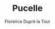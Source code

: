 ---
permalink: false
title: "Pucelle"
author: Florence Dupré la Tour
year: 2020
width: 20
height: 26.7
pages: 184
color: '#FFFFFF'
offset: true
publisher: Dargaud
link: https://www.dargaud.com/bd/pucelle/pucelle-tome-1-debutante-bda5158050
description: "J'ai rarement vu un dessin si expressif : la honte, la transgression, la frustration, c'est une myriade de sentiments que l'autrice restitue de façon absolument hilarante (ces visages...), mais aussi avec une totale sincérité. Deux tomes autobiographiques racontent une enfance puis une adolescence dans l'ombre de « la chose » qui ne doit pas être nommée. On imagine un certain exutoire à l'écriture et on le partage à la lecture. Une expérience jouissive à ne pas rater."
---